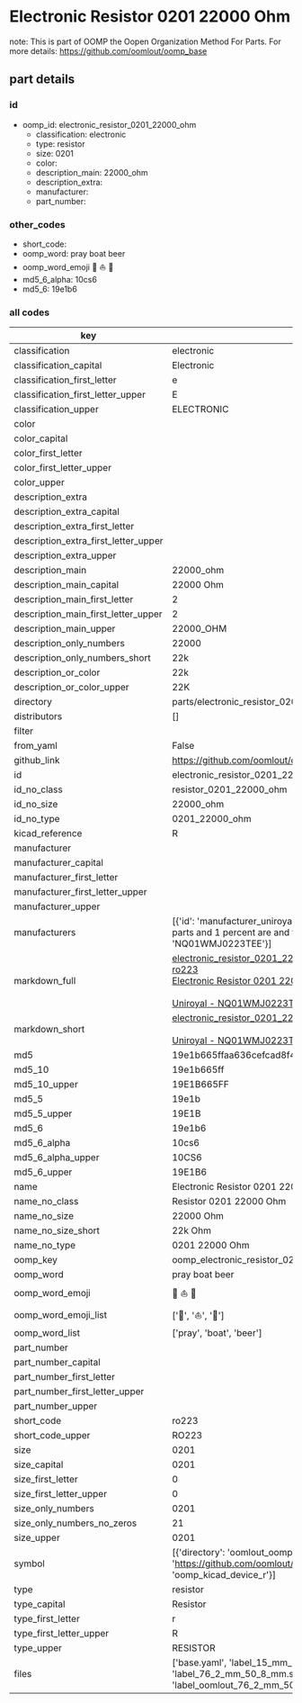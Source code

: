 # Electronic Resistor 0201 22000 Ohm  

note: This is part of OOMP the Oopen Organization Method For Parts. For more details: https://github.com/oomlout/oomp_base

##  part details





### id
* oomp_id: electronic_resistor_0201_22000_ohm
  * classification: electronic
  * type: resistor
  * size: 0201
  * color: 
  * description_main: 22000_ohm
  * description_extra: 
  * manufacturer: 
  * part_number: 

### other_codes
* short_code: 
* oomp_word: pray boat beer
* oomp_word_emoji :pray: :boat: :beer:
* md5_6_alpha: 10cs6
* md5_6: 19e1b6

### all codes 
| key | value |  
| --- | --- |  
| classification | electronic |  
| classification_capital | Electronic |  
| classification_first_letter | e |  
| classification_first_letter_upper | E |  
| classification_upper | ELECTRONIC |  
| color |  |  
| color_capital |  |  
| color_first_letter |  |  
| color_first_letter_upper |  |  
| color_upper |  |  
| description_extra |  |  
| description_extra_capital |  |  
| description_extra_first_letter |  |  
| description_extra_first_letter_upper |  |  
| description_extra_upper |  |  
| description_main | 22000_ohm |  
| description_main_capital | 22000 Ohm |  
| description_main_first_letter | 2 |  
| description_main_first_letter_upper | 2 |  
| description_main_upper | 22000_OHM |  
| description_only_numbers | 22000 |  
| description_only_numbers_short | 22k |  
| description_or_color | 22k |  
| description_or_color_upper | 22K |  
| directory | parts/electronic_resistor_0201_22000_ohm |  
| distributors | [] |  
| filter |  |  
| from_yaml | False |  
| github_link | https://github.com/oomlout/oomlout_oomp_part_src/tree/main/parts/electronic_resistor_0201_22000_ohm/working |  
| id | electronic_resistor_0201_22000_ohm |  
| id_no_class | resistor_0201_22000_ohm |  
| id_no_size | 22000_ohm |  
| id_no_type | 0201_22000_ohm |  
| kicad_reference | R |  
| manufacturer |  |  
| manufacturer_capital |  |  
| manufacturer_first_letter |  |  
| manufacturer_first_letter_upper |  |  
| manufacturer_upper |  |  
| manufacturers | [{'id': 'manufacturer_uniroyal', 'link': '', 'name': 'Uniroyal', 'note': {'reason': 'did this one first, but not in jlc pcb basic parts and 1 percent are and they are the same price', 'reason_short': 'not in jlc basic parts'}, 'part_number': 'NQ01WMJ0223TEE'}] |  
| markdown_full | [electronic_resistor_0201_22000_ohm](https://github.com/oomlout/oomlout_oomp_part_src/tree/main/parts/electronic_resistor_0201_22000_ohm/working)<br>[ro223](https://github.com/oomlout/oomlout_oomp_part_src/tree/main/parts/electronic_resistor_0201_22000_ohm/working)<br>[Electronic Resistor 0201 22000 Ohm](https://github.com/oomlout/oomlout_oomp_part_src/tree/main/parts/electronic_resistor_0201_22000_ohm/working)<br><br>[Uniroyal - NQ01WMJ0223TEE- not in jlc basic parts]() [(L)  ](https://www.lcsc.com/search?q=NQ01WMJ0223TEE)[(D)  ](https://www.digikey.com/en/products?keywords=NQ01WMJ0223TEE)[(M)  ](https://www.mouser.com/Search/Refine?Keyword=NQ01WMJ0223TEE)[(N)  ](https://www.newark.com/search?st=NQ01WMJ0223TEE)[(SZ)  ](https://so.szlcsc.com/global.html?k=NQ01WMJ0223TEE)<br> |  
| markdown_short | [electronic_resistor_0201_22000_ohm](https://github.com/oomlout/oomlout_oomp_part_src/tree/main/parts/electronic_resistor_0201_22000_ohm/working)<br><br>[Uniroyal - NQ01WMJ0223TEE- not in jlc basic parts]() |  
| md5 | 19e1b665ffaa636cefcad8f465d02313 |  
| md5_10 | 19e1b665ff |  
| md5_10_upper | 19E1B665FF |  
| md5_5 | 19e1b |  
| md5_5_upper | 19E1B |  
| md5_6 | 19e1b6 |  
| md5_6_alpha | 10cs6 |  
| md5_6_alpha_upper | 10CS6 |  
| md5_6_upper | 19E1B6 |  
| name | Electronic Resistor 0201 22000 Ohm |  
| name_no_class | Resistor 0201 22000 Ohm |  
| name_no_size | 22000 Ohm |  
| name_no_size_short | 22k Ohm |  
| name_no_type | 0201 22000 Ohm |  
| oomp_key | oomp_electronic_resistor_0201_22000_ohm |  
| oomp_word | pray boat beer |  
| oomp_word_emoji | :pray: :boat: :beer: |  
| oomp_word_emoji_list | [':pray:', ':boat:', ':beer:'] |  
| oomp_word_list | ['pray', 'boat', 'beer'] |  
| part_number |  |  
| part_number_capital |  |  
| part_number_first_letter |  |  
| part_number_first_letter_upper |  |  
| part_number_upper |  |  
| short_code | ro223 |  
| short_code_upper | RO223 |  
| size | 0201 |  
| size_capital | 0201 |  
| size_first_letter | 0 |  
| size_first_letter_upper | 0 |  
| size_only_numbers | 0201 |  
| size_only_numbers_no_zeros | 21 |  
| size_upper | 0201 |  
| symbol | [{'directory': 'oomlout_oomp_symbol_bot/symbols/kicad_device_r//working/working.kicad_sym', 'index': 0, 'link': 'https://github.com/oomlout/oomlout_oomp_symbol_bot/tree/main/symbols/kicad_device_r', 'oomp_key': 'oomp_kicad_device_r'}] |  
| type | resistor |  
| type_capital | Resistor |  
| type_first_letter | r |  
| type_first_letter_upper | R |  
| type_upper | RESISTOR |  
| files | ['base.yaml', 'label_15_mm_30_mm.pdf', 'label_15_mm_30_mm.svg', 'label_76_2_mm_50_8_mm.pdf', 'label_76_2_mm_50_8_mm.svg', 'label_oomlout_76_2_mm_50_8_mm.pdf', 'label_oomlout_76_2_mm_50_8_mm.svg', 'readme.md', 'working.json', 'working.yaml'] |  
